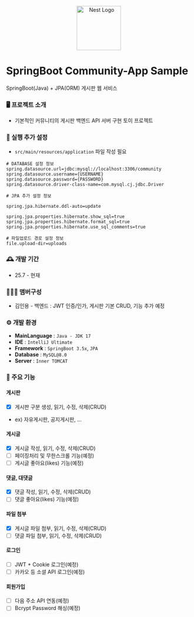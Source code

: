 <p align="center">
  <a href="https://spring.io/projects/spring-boot" target="blank"><img src="https://spring.io/img/projects/spring-boot.svg" width="120" alt="Nest Logo" /></a>
</p>

# SpringBoot Community-App Sample
SpringBoot(Java) + JPA(ORM) 게시판 웹 서비스


### 🖥️ 프로젝트 소개
- 기본적인 커뮤니티의 게시판 백엔드 API 서버 구현 토이 프로젝트

### 🚧 실행 추가 설정
- `src/main/resources/application` 파일 작성 필요
```.env
# DATABASE 설정 정보
spring.datasource.url=jdbc:mysql://localhost:3306/community
spring.datasource.username={USERNAME}
spring.datasource.password={PASSWORD}
spring.datasource.driver-class-name=com.mysql.cj.jdbc.Driver

# JPA 추가 설정 정보

spring.jpa.hibernate.ddl-auto=update

spring.jpa.properties.hibernate.show_sql=true
spring.jpa.properties.hibernate.format_sql=true
spring.jpa.properties.hibernate.use_sql_comments=true

# 파일업로드 경로 설정 정보
file.upload-dir=uploads
```

### 🕰️ 개발 기간
* 25.7 - 현재

### 🧑‍🤝‍🧑 맴버구성
- 김인용 - 백엔드 : JWT 인증/인가, 게시판 기본 CRUD, 기능 추가 예정

### ⚙️ 개발 환경
- **MainLanguage** : `Java - JDK 17`
- **IDE** : `IntelliJ Ultimate`
- **Framework** : `SpringBoot 3.5x`, `JPA`
- **Database** : `MySQL@8.0`
- **Server** : `Inner TOMCAT`

### 📌 주요 기능
#### 게시판
- [x] 게시판 구분 생성, 읽기, 수정, 삭제(CRUD)
- ex) 자유게시판, 공지게시판, ...

#### 게시글
- [x] 게시글 작성, 읽기, 수정, 삭제(CRUD)
- [ ] 페이징처리 및 무한스크롤 기능(예정)
- [ ] 게시글 좋아요(likes) 기능(예정)

#### 댓글, 대댓글
- [x] 댓글 작성, 읽기, 수정, 삭제(CRUD)
- [ ] 댓글 좋아요(likes) 기능(예정)

#### 파일 첨부
- [x] 게시글 파일 첨부, 읽기, 수정, 삭제(CRUD)
- [ ] 댓글 파일 첨부, 읽기, 수정, 삭제(CRUD)

#### 로그인
- [ ] JWT + Cookie 로그인(예정)
- [ ] 카카오 등 소셜 API 로그인(예정)

#### 회원가입
- [ ] 다음 주소 API 연동(예정)
- [ ] Bcrypt Password 해싱(예정)